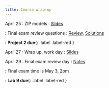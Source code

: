 ```yaml
---
title: Course wrap-up
---
```


April 25
: ZIP models
  : [Slides](https://sta279-s22.github.io/slides/lecture_30.html)

: Final exam review questions
  : [Review](https://sta279-s22.github.io/class_activities/final_exam_review.pdf), [Solutions](https://sta279-s22.github.io/class_activities/final-exam-review-solutions.pdf)

: **Project 2 due**{: .label .label-red }

April 27
: Wrap up, work day
  : [Slides](https://sta279-s22.github.io/slides/lecture_31.html)

April 29
: Final exam review day
  : [Notes](https://sta279-s22.github.io/class_activities/review-day-notes.pdf)

: Final exam time is May 3, 2pm

: **Lab 9 due**{: .label .label-red }